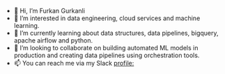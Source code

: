 - 👋 Hi, I’m Furkan Gurkanli
- 👀 I’m interested in data engineering, cloud services and machine learning.
- 🌱 I’m currently learning about data structures, data pipelines, bigquery, apache airflow and python.
- 💞️ I’m looking to collaborate on building automated ML models in production and creating data pipelines using orchestration tools.
- 📫 You can reach me via my Slack [profile:](https://wd3.myworkday.com/deliveryhero/d/inst/deeplink/9d1fab8d54e001019fe037e53cf10000.htmld)


<!---
furkangr/furkangr is a ✨ special ✨ repository because its `README.md` (this file) appears on your GitHub profile.
You can click the Preview link to take a look at your changes.
--->
